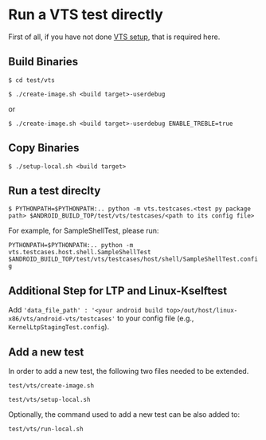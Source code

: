 # Run a VTS test directly

First of all, if you have not done [VTS setup](../setup/index.md), that is required here.

## Build Binaries

`$ cd test/vts`

`$ ./create-image.sh <build target>-userdebug`

or

`$ ./create-image.sh <build target>-userdebug ENABLE_TREBLE=true`

## Copy Binaries

`$ ./setup-local.sh <build target>`

## Run a test direclty

`$ PYTHONPATH=$PYTHONPATH:.. python -m vts.testcases.<test py package path> $ANDROID_BUILD_TOP/test/vts/testcases/<path to its config file>`

For example, for SampleShellTest, please run:

`PYTHONPATH=$PYTHONPATH:.. python -m vts.testcases.host.shell.SampleShellTest $ANDROID_BUILD_TOP/test/vts/testcases/host/shell/SampleShellTest.config`

## Additional Step for LTP and Linux-Kselftest

Add `'data_file_path' : '<your android build top>/out/host/linux-x86/vts/android-vts/testcases'`
to your config file (e.g., `KernelLtpStagingTest.config`).

## Add a new test

In order to add a new test, the following two files needed to be extended.

`test/vts/create-image.sh`

`test/vts/setup-local.sh`

Optionally, the command used to add a new test can be also added to:

`test/vts/run-local.sh`
